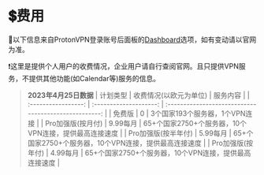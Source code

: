 # 💲费用
📢以下信息来自ProtonVPN登录账号后面板的[Dashboard](https://account.protonvpn.com/dashboard?language=en)选项，如有变动请以官网为准。

❗这里是提供个人用户的收费情况，企业用户请自行查阅官网。且只提供VPN服务，不提供其他功能(如Calendar等)服务的信息。

>**2023年4月25日数据**
|      计划类型       | 收费情况(以欧元为单位) |                       服务内容                        |
| :-----------------: | :--------------------: | :---------------------------------------------------: |
|       免费版        |           0            |            3个国家193个服务器，1个VPN连接             |
|  Pro加强版(按月付)  |        9.99每月        | 65+个国家2750+个服务器，10个VPN连接，提供最高连接速度 |
| Pro加强版(按半年付) |        5.99每月        | 65+个国家2750+个服务器，10个VPN连接，提供最高连接速度 |
|  Pro加强版(按年付)  |        4.99每月        | 65+个国家2750+个服务器，10个VPN连接，提供最高连接速度 |